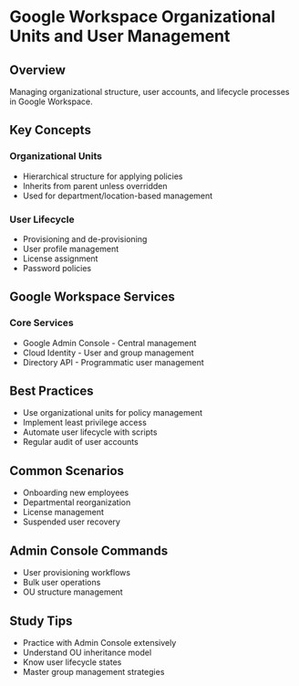 # Google Workspace Organizational Units and User Management

## Overview
Managing organizational structure, user accounts, and lifecycle processes in Google Workspace.

## Key Concepts

### Organizational Units
- Hierarchical structure for applying policies
- Inherits from parent unless overridden
- Used for department/location-based management

### User Lifecycle
- Provisioning and de-provisioning
- User profile management
- License assignment
- Password policies

## Google Workspace Services

### Core Services
- Google Admin Console - Central management
- Cloud Identity - User and group management
- Directory API - Programmatic user management

## Best Practices
- Use organizational units for policy management
- Implement least privilege access
- Automate user lifecycle with scripts
- Regular audit of user accounts

## Common Scenarios
- Onboarding new employees
- Departmental reorganization
- License management
- Suspended user recovery

## Admin Console Commands
- User provisioning workflows
- Bulk user operations
- OU structure management

## Study Tips
- Practice with Admin Console extensively
- Understand OU inheritance model
- Know user lifecycle states
- Master group management strategies
